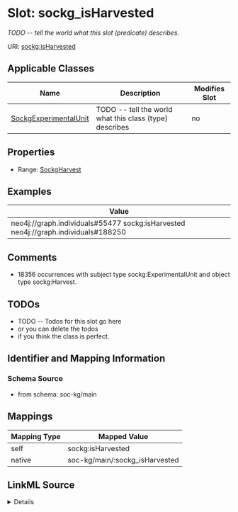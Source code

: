 

# Slot: sockg_isHarvested


_TODO -- tell the world what this slot (predicate) describes._





URI: [sockg:isHarvested](http://www.semanticweb.org/sockg/ontologies/2024/0/soil-carbon-ontology/isHarvested)



<!-- no inheritance hierarchy -->





## Applicable Classes

| Name | Description | Modifies Slot |
| --- | --- | --- |
| [SockgExperimentalUnit](../classes/SockgExperimentalUnit.md) | TODO -- tell the world what this class (type) describes |  no  |







## Properties

* Range: [SockgHarvest](../classes/SockgHarvest.md)






## Examples

| Value |
| --- |
| neo4j://graph.individuals#55477 sockg:isHarvested neo4j://graph.individuals#188250 |

## Comments

* 18356 occurrences with subject type sockg:ExperimentalUnit and object type sockg:Harvest.

## TODOs

* TODO -- Todos for this slot go here
* or you can delete the todos
* if you think the class is perfect.

## Identifier and Mapping Information







### Schema Source


* from schema: soc-kg/main




## Mappings

| Mapping Type | Mapped Value |
| ---  | ---  |
| self | sockg:isHarvested |
| native | soc-kg/main/:sockg_isHarvested |




## LinkML Source

<details>
```yaml
name: sockg_isHarvested
description: TODO -- tell the world what this slot (predicate) describes.
todos:
- TODO -- Todos for this slot go here
- or you can delete the todos
- if you think the class is perfect.
comments:
- 18356 occurrences with subject type sockg:ExperimentalUnit and object type sockg:Harvest.
examples:
- value: neo4j://graph.individuals#55477 sockg:isHarvested neo4j://graph.individuals#188250
from_schema: soc-kg/main
rank: 1000
slot_uri: sockg:isHarvested
alias: sockg_isHarvested
domain_of:
- sockg_ExperimentalUnit
range: sockg_Harvest

```
</details>